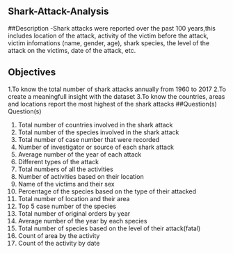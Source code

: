 ## Shark-Attack-Analysis
##Description
-Shark attacks were reported over the past 100 years,this includes location of the attack, activity of the victim before the attack, victim infomations (name, gender, age), shark species, the level of the attack on the victims, date of the attack,  etc.
## Objectives
1.To know the total number of shark attacks annually from 1960 to 2017
2.To create a meaningfull insight with the dataset
3.To know the countries, areas and locations report the most highest of the shark attacks
##Question(s)
Question(s)
1.	Total number of countries involved in the shark attack
2.	Total number of the species involved in the shark attack
3.	Total number of case number that were recorded
4.	Number of investigator or source of each shark attack
5.	Average number of the year of each attack
6.	Different types of the attack
7.	Total numbers of all the activities
8.	Number of activities based on their location
9.	Name of the victims and their sex
10.	Percentage of the species based on the type of their attacked
11.	Total number of location and their area
12.	Top 5 case number of the species
13.	Total number of original orders by year
14.	Average number of the year by each species
15.	Total number of species based on the level of their attack(fatal)
16.	Count of area by the activity
17.	Count of the activity by date









